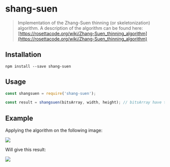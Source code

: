 # shang-suen

> Implementation of the Zhang-Suen thinning (or skeletonization) algorithm. A description of the algorithm can be found here: [https://rosettacode.org/wiki/Zhang-Suen_thinning_algorithm](https://rosettacode.org/wiki/Zhang-Suen_thinning_algorithm)

## Installation

```shell
npm install --save shang-suen
```
## Usage

```js
const shangsuen = require('shang-suen');

const result = shangsuen(bitsArray, width, height); // bitsArray have to be a Uint8Array containing only 0 and 1
```

## Example

Applying the algorithm on the following image:

![](https://olivierlando.github.io/zhang-suen/origin-img.jpg)

Will give this result:

![](https://olivierlando.github.io/zhang-suen/transformed-img.jpg)